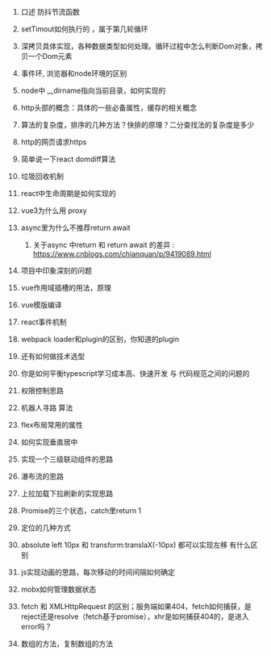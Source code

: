 1. 口述 防抖节流函数
2. setTimout如何执行的 ，属于第几轮循环
3. 深拷贝具体实现，各种数据类型如何处理。循环过程中怎么判断Dom对象，拷贝一个Dom元素
4. 事件环, 浏览器和node环境的区别
5. node中 __dirname指向当前目录，如何实现的
6. http头部的概念：具体的一些必备属性，缓存的相关概念
7. 算法的复杂度，排序的几种方法？快排的原理？二分查找法的复杂度是多少
8. http的网页请求https
9. 简单说一下react domdiff算法
10. 垃圾回收机制
11. react中生命周期是如何实现的
12. vue3为什么用 proxy 
13. async里为什么不推荐return await
    1.  关于async 中return 和 return await 的差异 : https://www.cnblogs.com/chianquan/p/9419089.html
14. 项目中印象深刻的问题
15. vue作用域插槽的用法，原理
16. vue模版编译
17. react事件机制
18. webpack loader和plugin的区别，你知道的plugin
19. 还有如何做技术选型
20. 你是如何平衡typescript学习成本高、快速开发 与 代码规范之间的问题的

1. 权限控制思路
2. 机器人寻路 算法
3. flex布局常用的属性
4. 如何实现垂直居中
5. 实现一个三级联动组件的思路
6. 瀑布流的思路
7. 上拉加载下拉刷新的实现思路
8. Promise的三个状态，catch里return 1
9. 定位的几种方式
10. absolute left 10px 和 transform:translaX(-10px) 都可以实现左移 有什么区别
11. js实现动画的思路，每次移动的时间间隔如何确定
12. mobx如何管理数据状态
13. fetch 和 XMLHttpRequest 的区别；服务端如果404，fetch如何捕获，是reject还是resolve（fetch基于promise），xhr是如何捕获404的，是进入error吗？

14. 数组的方法，复制数组的方法    